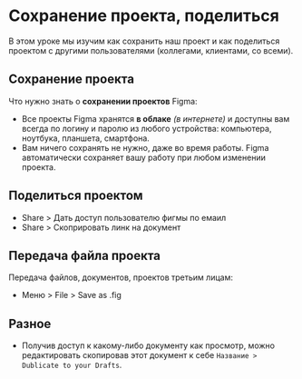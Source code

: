 # Сохранение проекта, поделиться
В этом уроке мы изучим как сохранить наш проект и как поделиться проектом с другими пользователями (коллегами, клиентами, со всеми).

## Сохранение проекта
Что нужно знать о **сохранении проектов** Figma:
* Все проекты Figma хранятся **в облаке** *(в интернете)* и доступны вам всегда по логину и паролю из любого устройства: компьютера, ноутбука, планшета, смартфона.
* Вам ничего сохранять не нужно, даже во время работы. Figma автоматически сохраняет вашу работу при любом изменении проекта.

## Поделиться проектом
* Share > Дать доступ пользователю фигмы по емаил
* Share > Скоприровать линк на документ

## Передача файла проекта
Передача файлов, документов, проектов третьим лицам:
* Меню > File > Save as .fig

## Разное
* Получив доступ к какому-либо документу как просмотр, можно редактировать скопировав этот документ к себе `Название > Dublicate to your Drafts`.